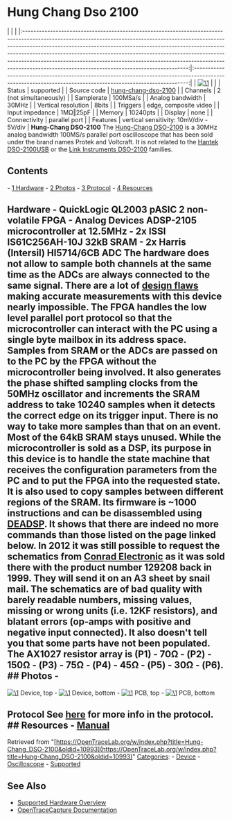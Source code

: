 # Hung Chang Dso 2100

| | | |:-----------------------------------------------------------------------------------------------------------------------------------------------------------------------------------------------------------------------------------------------------------------------------------------------------------------------------------------------------------------------------------------------------------------------------------------------------------------:|:----------------------------------------------------------------------------------------------------------------------------------------------------------:| | [![\1](../../assets/hardware/general/\2)](./File:Hung_chang_dso_2100_mugshot.png.html) | | | Status | supported | | Source code | [hung-chang-dso-2100](http://github.com/OpenTraceLab/?p=OpenTraceCapture.git;a=tree;f=src/hardware/hung-chang-dso-2100) | | Channels | 2 (not simultaneously) | | Samplerate | 100MSa/s | | Analog bandwidth | 30MHz | | Vertical resolution | 8bits | | Triggers | edge, composite video | | Input impedance | 1MΩ‖25pF | | Memory | 10240pts | | Display | none | | Connectivity | parallel port | | Features | vertical sensitivity: 10mV/div - 5V/div | **Hung-Chang DSO-2100** The [Hung-Chang DSO-2100](https://web.archive.org/web/20090130044125/http://hcqelectronic.com/osci1/pc.htm) is a 30MHz analog bandwidth 100MS/s parallel port oscilloscope that has been sold under the brand names Protek and Voltcraft. It is not related to the [Hantek DSO-2100USB](https://web.archive.org/web/20131103141209/http://www.hantek.com/en/ProductDetail_133.html) or the [Link Instruments DSO-2100](https://web.archive.org/web/20010803015816/http://www.linkinstruments.com/oscilloscope21.htm) families. 
## Contents 
\- [1 Hardware](Hung-Chang_DSO-2100.html#Hardware) \- [2 Photos](Hung-Chang_DSO-2100.html#Photos) \- [3 Protocol](Hung-Chang_DSO-2100.html#Protocol) \- [4 Resources](Hung-Chang_DSO-2100.html#Resources) 
## Hardware \- QuickLogic QL2003 pASIC 2 non-volatile FPGA \- Analog Devices ADSP-2105 microcontroller at 12.5MHz \- 2x ISSI IS61C256AH-10J 32kB SRAM \- 2x Harris (Intersil) HI5714/6CB ADC The hardware does not allow to sample both channels at the same time as the ADCs are always connected to the same signal. There are a lot of [design flaws](https://web.archive.org/web/20080122084413/http://freenet-homepage.de/kritikus/clicliclic/dso2100h.html) making accurate measurements with this device nearly impossible. The FPGA handles the low level parallel port protocol so that the microcontroller can interact with the PC using a single byte mailbox in its address space. Samples from SRAM or the ADCs are passed on to the PC by the FPGA without the microcontroller being involved. It also generates the phase shifted sampling clocks from the 50MHz oscillator and increments the SRAM address to take 10240 samples when it detects the correct edge on its trigger input. There is no way to take more samples than that on an event. Most of the 64kB SRAM stays unused. While the microcontroller is sold as a DSP, its purpose in this device is to handle the state machine that receives the configuration parameters from the PC and to put the FPGA into the requested state. It is also used to copy samples between different regions of the SRAM. Its firmware is ~1000 instructions and can be disassembled using [DEADSP](https://web.archive.org/web/20050901010556/http://www.dce.bg/~vladitx/adsp2181/index.html). It shows that there are indeed no more commands than those listed on the page linked below. In 2012 it was still possible to request the schematics from [Conrad Electronic](http://www.conrad.com) as it was sold there with the product number 129208 back in 1999. They will send it on an A3 sheet by snail mail. The schematics are of bad quality with barely readable numbers, missing values, missing or wrong units (i.e. 12KF resistors), and blatant errors (op-amps with positive and negative input connected). It also doesn't tell you that some parts have not been populated. The AX1027 resistor array is (P1) - 70Ω - (P2) - 150Ω - (P3) - 75Ω - (P4) - 45Ω - (P5) - 30Ω - (P6). ## Photos \- 
[![\1](../../assets/hardware/general/\2)](./File:HungChang_DSO2100.jpg.html)
Device, top
\- 
[![\1](../../assets/hardware/general/\2)](./File:HungChang_DSO2100_bottom.jpg.html)
Device, bottom
\- 
[![\1](../../assets/hardware/general/\2)](./File:HungChang_DSO2100_PCB_top.jpg.html)
PCB, top
\- 
[![\1](../../assets/hardware/general/\2)](./File:HungChang_DSO2100_PCB_bottom.jpg.html)
PCB, bottom
## Protocol See [here](https://web.archive.org/web/20090317091949/http://freenet-homepage.de/kritikus/clicliclic/dso2100.html) for more info in the protocol. ## Resources \- [Manual](http://produktinfo.conrad.com/datenblaetter/125000-149999/129208-an-01-en-Digi_Speicheroszilloskop_DSO_2100.pdf)
Retrieved from "[https://OpenTraceLab.org/w/index.php?title=Hung-Chang_DSO-2100&oldid=10993](https://OpenTraceLab.org/w/index.php?title=Hung-Chang_DSO-2100&oldid=10993)" 
[Categories](specialcategories-specialcategories.md): \- [Device](./Category:Device.html "Category:Device") \- [Oscilloscope](./Category:Oscilloscope.html "Category:Oscilloscope") \- [Supported](./Category:Supported.html "Category:Supported")

## See Also
- [Supported Hardware Overview](../supported-hardware.md)
- [OpenTraceCapture Documentation](../../opentracecapture/overview.md)
